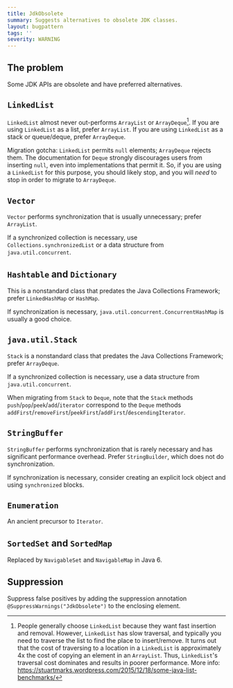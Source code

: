 ```yaml
---
title: JdkObsolete
summary: Suggests alternatives to obsolete JDK classes.
layout: bugpattern
tags: ''
severity: WARNING
---
```


<!--
*** AUTO-GENERATED, DO NOT MODIFY ***
To make changes, edit the @BugPattern annotation or the explanation in docs/bugpattern.
-->

## The problem
Some JDK APIs are obsolete and have preferred alternatives.

## `LinkedList`

`LinkedList` almost never out-performs `ArrayList` or `ArrayDeque`[^1]. If you
are using `LinkedList` as a list, prefer `ArrayList`. If you are using
`LinkedList` as a stack or queue/deque, prefer `ArrayDeque`.

Migration gotcha: `LinkedList` permits `null` elements; `ArrayDeque` rejects
them. The documentation for `Deque` strongly discourages users from inserting
`null`, even into implementations that permit it. So, if you are using a
`LinkedList` for this purpose, you should likely stop, and you will _need_ to
stop in order to migrate to `ArrayDeque`.

## `Vector`

`Vector` performs synchronization that is usually unnecessary; prefer
`ArrayList`.

If a synchronized collection is necessary, use `Collections.synchronizedList` or
a data structure from `java.util.concurrent`.

## `Hashtable` and `Dictionary`

This is a nonstandard class that predates the Java Collections Framework; prefer
`LinkedHashMap` or `HashMap`.

If synchronization is necessary, `java.util.concurrent.ConcurrentHashMap` is
usually a good choice.

## `java.util.Stack`

`Stack` is a nonstandard class that predates the Java Collections Framework;
prefer `ArrayDeque`.

If a synchronized collection is necessary, use a data structure from
`java.util.concurrent`.

When migrating from `Stack` to `Deque`, note that the `Stack` methods
`push`/`pop`/`peek`/`add`/`iterator` correspond to the `Deque` methods
`addFirst`/`removeFirst`/`peekFirst`/`addFirst`/`descendingIterator`.

## `StringBuffer`

`StringBuffer` performs synchronization that is rarely necessary and has
significant performance overhead. Prefer `StringBuilder`, which does not do
synchronization.

If synchronization is necessary, consider creating an explicit lock object and
using `synchronized` blocks.

## `Enumeration`

An ancient precursor to `Iterator`.

## `SortedSet` and `SortedMap`

Replaced by `NavigableSet` and `NavigableMap` in Java 6.

[^1]: People generally choose `LinkedList` because they want fast insertion and
    removal. However, `LinkedList` has slow traversal, and typically you need
    to traverse the list to find the place to insert/remove. It turns out that
    the cost of traversing to a location in a `LinkedList` is approximately 4x
    the cost of copying an element in an `ArrayList`. Thus, `LinkedList`'s
    traversal cost dominates and results in poorer performance. More info:
    https://stuartmarks.wordpress.com/2015/12/18/some-java-list-benchmarks/

## Suppression
Suppress false positives by adding the suppression annotation `@SuppressWarnings("JdkObsolete")` to the enclosing element.
